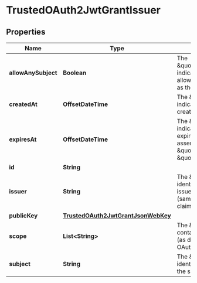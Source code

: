 

# TrustedOAuth2JwtGrantIssuer


## Properties

| Name | Type | Description | Notes |
|------------ | ------------- | ------------- | -------------|
|**allowAnySubject** | **Boolean** | The \&quot;allow_any_subject\&quot; indicates that the issuer is allowed to have any principal as the subject of the JWT. |  [optional] |
|**createdAt** | **OffsetDateTime** | The \&quot;created_at\&quot; indicates, when grant was created. |  [optional] |
|**expiresAt** | **OffsetDateTime** | The \&quot;expires_at\&quot; indicates, when grant will expire, so we will reject assertion from \&quot;issuer\&quot; targeting \&quot;subject\&quot;. |  [optional] |
|**id** | **String** |  |  [optional] |
|**issuer** | **String** | The \&quot;issuer\&quot; identifies the principal that issued the JWT assertion (same as \&quot;iss\&quot; claim in JWT). |  [optional] |
|**publicKey** | [**TrustedOAuth2JwtGrantJsonWebKey**](TrustedOAuth2JwtGrantJsonWebKey.md) |  |  [optional] |
|**scope** | **List&lt;String&gt;** | The \&quot;scope\&quot; contains list of scope values (as described in Section 3.3 of OAuth 2.0 [RFC6749]) |  [optional] |
|**subject** | **String** | The \&quot;subject\&quot; identifies the principal that is the subject of the JWT. |  [optional] |



